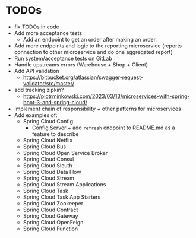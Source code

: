 # TODOs

- fix TODOs in code
- Add more acceptance tests
  - Add an endpoint to get an order after making an order.
- Add more endpoints and logic to the reporting microservice (reports connection to other microservice and do one aggregated report)
- Run system/acceptance tests on GitLab
- Handle upstreams errors (Warehouse + Shop + Client)
- Add API validation
  - https://bitbucket.org/atlassian/swagger-request-validator/src/master/
- add tracking zipkin?
  - https://piotrminkowski.com/2023/03/13/microservices-with-spring-boot-3-and-spring-cloud/
- Implement chain of responsibility + other patterns for microservices
- Add examples of:
  - Spring Cloud Config
    - Config Server + add `refresh` endpoint to README.md as a feature to describe
  - Spring Cloud Netflix
  - Spring Cloud Bus
  - Spring Cloud Open Service Broker
  - Spring Cloud Consul
  - Spring Cloud Sleuth
  - Spring Cloud Data Flow
  - Spring Cloud Stream
  - Spring Cloud Stream Applications
  - Spring Cloud Task
  - Spring Cloud Task App Starters
  - Spring Cloud Zookeeper
  - Spring Cloud Contract
  - Spring Cloud Gateway
  - Spring Cloud OpenFeign
  - Spring Cloud Function
